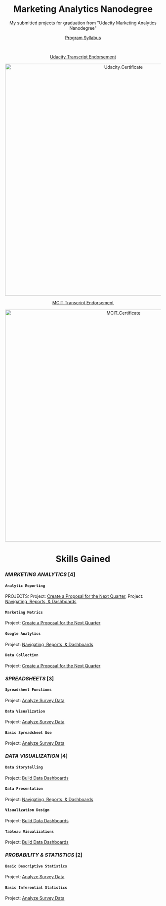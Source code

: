 <p><h1 align="center">Marketing Analytics Nanodegree</h1></p>

<p align="center"><h7 align='center'>My submitted projects for graduation from "Udacity Marketing Analytics Nanodegree"</h7></p>
<p align="center"><a href="https://cutt.ly/Marketing-Analytics-Syllabus">Program Syllabus</a></p><br>
<p align="center"><a href="https://cutt.ly/Udacity-Marketing-Analytics-Transcript-Endorsement">Udacity Transcript Endorsement</a></p>

<p align="center"><a href="https://cutt.ly/Udacity-Marketing-Analytics-Transcript-Endorsement"><img alt= "Udacity_Certificate" src="https://s3-us-west-2.amazonaws.com/udacity-printer/production/certificates/3b7aa38a-533e-4722-ad70-5b9d2449c16d.svg" width=750></a></p>

<p align="center"><a href="https://cutt.ly/MCIT-Transcript-Endorsement">MCIT Transcript Endorsement</a></p>

<p align="center"><img alt= "MCIT_Certificate" src="https://user-images.githubusercontent.com/77938921/114275462-2fbb3000-9a2b-11eb-85c1-5ecbeaec2a60.jpg" width=750></p>
 
<p><h1 align="center">Skills Gained</h1></p>

### _MARKETING ANALYTICS_ [4]
#### `Analytic Reporting`
PROJECTS: Project: [Create a Proposal for the Next Quarter](https://cutt.ly/Create-a-Proposal-for-the-Next-Quarter), Project: [Navigating, Reports, & Dashboards](https://cutt.ly/Google-Analytics-_-Data-Studio-Dashboard)
#### `Marketing Metrics`
Project: [Create a Proposal for the Next Quarter](https://cutt.ly/Create-a-Proposal-for-the-Next-Quarter)
#### `Google Analytics`
Project: [Navigating, Reports, & Dashboards](https://cutt.ly/Google-Analytics-_-Data-Studio-Dashboard)
#### `Data Collection`
Project: [Create a Proposal for the Next Quarter](https://cutt.ly/Create-a-Proposal-for-the-Next-Quarter)
### _SPREADSHEETS_ [3]
#### `Spreadsheet Functions`
Project: [Analyze Survey Data](https://cutt.ly/Udacity-survey-insights)
#### `Data Visualization`
Project: [Analyze Survey Data](https://cutt.ly/Udacity-survey-insights)
#### `Basic Spreadsheet Use`
Project: [Analyze Survey Data](https://cutt.ly/Udacity-survey-insights)
### _DATA VISUALIZATION_ [4]
#### `Data Storytelling`
Project: [Build Data Dashboards](https://cutt.ly/YouTube-Video-Categories-Statistics-Tableau-with-Presentation)
#### `Data Presentation`
Project: [Navigating, Reports, & Dashboards](https://cutt.ly/Google-Analytics-_-Data-Studio-Dashboard)
#### `Visualization Design`
Project: [Build Data Dashboards](https://cutt.ly/YouTube-Video-Categories-Statistics-Tableau-with-Presentation)
#### `Tableau Visualizations`
Project: [Build Data Dashboards](https://cutt.ly/YouTube-Video-Categories-Statistics-Tableau-with-Presentation)
### _PROBABILITY & STATISTICS_ [2]
#### `Basic Descriptive Statistics`
Project: [Analyze Survey Data](https://cutt.ly/Udacity-survey-insights)
#### `Basic Inferential Statistics`
Project: [Analyze Survey Data](https://cutt.ly/Udacity-survey-insights)
